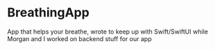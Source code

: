 # BreathingApp
App that helps your breathe, wrote to keep up with Swift/SwiftUI while Morgan and I worked on backend stuff for our app

